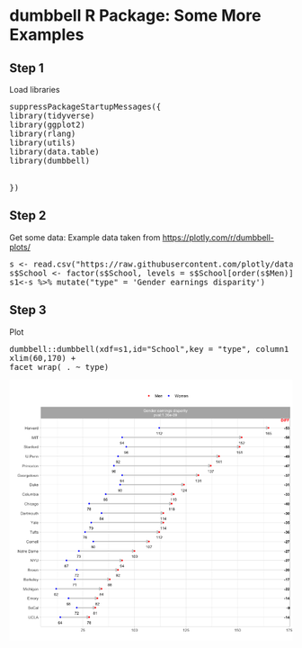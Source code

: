 # dumbbell R Package: Some More Examples


## Step 1
Load libraries
<pre>
suppressPackageStartupMessages({
library(tidyverse)
library(ggplot2) 
library(rlang)
library(utils)
library(data.table)
library(dumbbell)

     
})
</pre>


## Step 2 
Get some data: Example data taken from https://plotly.com/r/dumbbell-plots/

<pre>
s <- read.csv("https://raw.githubusercontent.com/plotly/datasets/master/school_earnings.csv")
s$School <- factor(s$School, levels = s$School[order(s$Men)])
s1<-s %>% mutate("type" = 'Gender earnings disparity') 
</pre>

## Step 3 
Plot

<pre>
dumbbell::dumbbell(xdf=s1,id="School",key = "type", column1 = "Women", column2 = "Men", delt=1 ,arrow = 1, lab1 = "Women", lab2="Men", p_col1 = "red", p_col2 = "blue" ,pt_val = 1 , pval = 2, textsize = 4) + 
xlim(60,170) + 
facet_wrap( . ~ type)
</pre>

<img src="plot.png">






